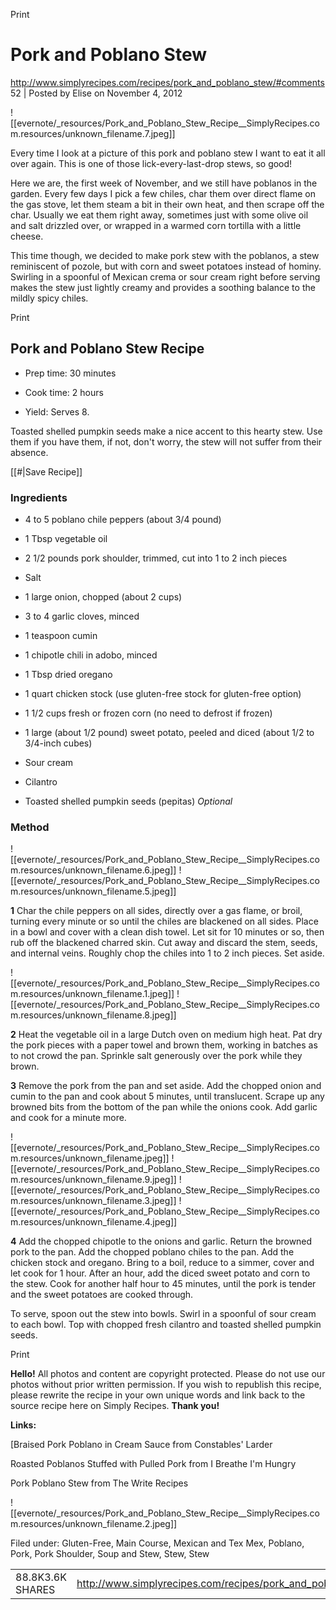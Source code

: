 Print

# Pork and Poblano Stew

<http://www.simplyrecipes.com/recipes/pork_and_poblano_stew/#comments>52 | Posted by Elise on November 4, 2012

!\[\[evernote/\_resources/Pork_and_Poblano_Stew_Recipe\_\_SimplyRecipes.com.resources/unknown_filename.7.jpeg\]\]

Every time I look at a picture of this pork and poblano stew I want to eat it all over again. This is one of those lick-every-last-drop stews, so good!

Here we are, the first week of November, and we still have poblanos in the garden. Every few days I pick a few chiles, char them over direct flame on the gas stove, let them steam a bit in their own heat, and then scrape off the char. Usually we eat them right away, sometimes just with some olive oil and salt drizzled over, or wrapped in a warmed corn tortilla with a little cheese.

This time though, we decided to make pork stew with the poblanos, a stew reminiscent of pozole, but with corn and sweet potatoes instead of hominy. Swirling in a spoonful of Mexican crema or sour cream right before serving makes the stew just lightly creamy and provides a soothing balance to the mildly spicy chiles.

Print

## Pork and Poblano Stew Recipe

- Prep time: 30 minutes

- Cook time: 2 hours

- Yield: Serves 8.

Toasted shelled pumpkin seeds make a nice accent to this hearty stew. Use them if you have them, if not, don't worry, the stew will not suffer from their absence.

\[\[#|Save Recipe\]\]

### Ingredients

- 4 to 5 poblano chile peppers (about 3/4 pound)

- 1 Tbsp vegetable oil

- 2 1/2 pounds pork shoulder, trimmed, cut into 1 to 2 inch pieces

- Salt

- 1 large onion, chopped (about 2 cups)

- 3 to 4 garlic cloves, minced

- 1 teaspoon cumin

- 1 chipotle chili in adobo, minced

- 1 Tbsp dried oregano

- 1 quart chicken stock (use gluten-free stock for gluten-free option)

- 1 1/2 cups fresh or frozen corn (no need to defrost if frozen)

- 1 large (about 1/2 pound) sweet potato, peeled and diced (about 1/2 to 3/4-inch cubes)

- Sour cream

- Cilantro

- Toasted shelled pumpkin seeds (pepitas) _Optional_

### Method

!\[\[evernote/\_resources/Pork_and_Poblano_Stew_Recipe\_\_SimplyRecipes.com.resources/unknown_filename.6.jpeg\]\] !\[\[evernote/\_resources/Pork_and_Poblano_Stew_Recipe\_\_SimplyRecipes.com.resources/unknown_filename.5.jpeg\]\]

**1** Char the chile peppers on all sides, directly over a gas flame, or broil, turning every minute or so until the chiles are blackened on all sides. Place in a bowl and cover with a clean dish towel. Let sit for 10 minutes or so, then rub off the blackened charred skin. Cut away and discard the stem, seeds, and internal veins. Roughly chop the chiles into 1 to 2 inch pieces. Set aside.

!\[\[evernote/\_resources/Pork_and_Poblano_Stew_Recipe\_\_SimplyRecipes.com.resources/unknown_filename.1.jpeg\]\] !\[\[evernote/\_resources/Pork_and_Poblano_Stew_Recipe\_\_SimplyRecipes.com.resources/unknown_filename.8.jpeg\]\]

**2** Heat the vegetable oil in a large Dutch oven on medium high heat. Pat dry the pork pieces with a paper towel and brown them, working in batches as to not crowd the pan. Sprinkle salt generously over the pork while they brown.

**3** Remove the pork from the pan and set aside. Add the chopped onion and cumin to the pan and cook about 5 minutes, until translucent. Scrape up any browned bits from the bottom of the pan while the onions cook. Add garlic and cook for a minute more.

!\[\[evernote/\_resources/Pork_and_Poblano_Stew_Recipe\_\_SimplyRecipes.com.resources/unknown_filename.jpeg\]\] !\[\[evernote/\_resources/Pork_and_Poblano_Stew_Recipe\_\_SimplyRecipes.com.resources/unknown_filename.9.jpeg\]\]
!\[\[evernote/\_resources/Pork_and_Poblano_Stew_Recipe\_\_SimplyRecipes.com.resources/unknown_filename.3.jpeg\]\] !\[\[evernote/\_resources/Pork_and_Poblano_Stew_Recipe\_\_SimplyRecipes.com.resources/unknown_filename.4.jpeg\]\]

**4** Add the chopped chipotle to the onions and garlic. Return the browned pork to the pan. Add the chopped poblano chiles to the pan. Add the chicken stock and oregano. Bring to a boil, reduce to a simmer, cover and let cook for 1 hour. After an hour, add the diced sweet potato and corn to the stew. Cook for another half hour to 45 minutes, until the pork is tender and the sweet potatoes are cooked through.

To serve, spoon out the stew into bowls. Swirl in a spoonful of sour cream to each bowl. Top with chopped fresh cilantro and toasted shelled pumpkin seeds.

Print

**Hello!** All photos and content are copyright protected. Please do not use our photos without prior written permission. If you wish to republish this recipe, please rewrite the recipe in your own unique words and link back to the source recipe here on Simply Recipes. **Thank you!**

**Links:**

\[Braised Pork Poblano in Cream Sauce from Constables' Larder

Roasted Poblanos Stuffed with Pulled Pork from I Breathe I'm Hungry

Pork Poblano Stew from The Write Recipes

!\[\[evernote/\_resources/Pork_and_Poblano_Stew_Recipe\_\_SimplyRecipes.com.resources/unknown_filename.2.jpeg\]\]

Filed under: Gluten-Free, Main Course, Mexican and Tex Mex, Poblano, Pork, Pork Shoulder, Soup and Stew, Stew, Stew

|                     |                                                                                                                                                                                                                                                                                                                        |
| ------------------- | ---------------------------------------------------------------------------------------------------------------------------------------------------------------------------------------------------------------------------------------------------------------------------------------------------------------------- |
| 88.8K3.6K<br>SHARES | <http://www.simplyrecipes.com/recipes/pork_and_poblano_stew/#><http://www.simplyrecipes.com/recipes/pork_and_poblano_stew/#><http://www.simplyrecipes.com/recipes/pork_and_poblano_stew/#><http://www.simplyrecipes.com/recipes/pork_and_poblano_stew/#><http://www.simplyrecipes.com/recipes/pork_and_poblano_stew/#> |
